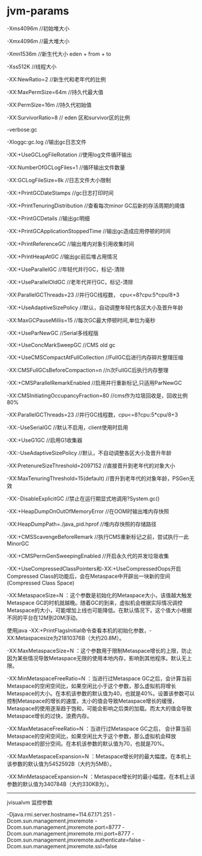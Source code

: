 # jvm-params




-Xms4096m  //初始堆大小

-Xmx4096m  //最大堆大小

-Xmn1536m //新生代大小 eden + from + to

-Xss512K  //线程大小

-XX:NewRatio=2  //新生代和老年代的比例

-XX:MaxPermSize=64m   //持久代最大值

-XX:PermSize=16m  //持久代初始值

-XX:SurvivorRatio=8  // eden 区和survivor区的比例

-verbose:gc  

-Xloggc:gc.log  //输出gc日志文件

-XX:+UseGCLogFileRotation  //使用log文件循环输出

-XX:NumberOfGCLogFiles=1  //循环输出文件数量

-XX:GCLogFileSize=8k //日志文件大小限制

-XX:+PrintGCDateStamps //gc日志打印时间

-XX:+PrintTenuringDistribution            //查看每次minor GC后新的存活周期的阈值

-XX:+PrintGCDetails //输出gc明细

-XX:+PrintGCApplicationStoppedTime //输出gc造成应用停顿的时间

-XX:+PrintReferenceGC //输出堆内对象引用收集时间

-XX:+PrintHeapAtGC //输出gc前后堆占用情况



-XX:+UseParallelGC  //年轻代并行GC，标记-清除

-XX:+UseParallelOldGC //老年代并行GC，标记-清除

-XX:ParallelGCThreads=23 //并行GC线程数， cpu<=8?cpu:5*cpu/8+3

-XX:+UseAdaptiveSizePolicy //默认，自动调整年轻代各区大小及晋升年龄

-XX:MaxGCPauseMillis=15 //每次GC最大停顿时间,单位为毫秒

-XX:+UseParNewGC  //Serial多线程版

-XX:+UseConcMarkSweepGC  //CMS old gc

-XX:+UseCMSCompactAtFullCollection  //FullGC后进行内存碎片整理压缩

-XX:CMSFullGCsBeforeCompaction=n  //n次FullGC后执行内存整理

-XX:+CMSParallelRemarkEnabled  //启用并行重新标记,只适用ParNewGC

-XX:CMSInitiatingOccupancyFraction=80             //cms作为垃圾回收是，回收比例80%

-XX:ParallelGCThreads=23 //并行GC线程数，cpu<=8?cpu:5*cpu/8+3

-XX:-UseSerialGC //默认不启用，client使用时启用

-XX:+UseG1GC //启用G1收集器

-XX:-UseAdaptiveSizePolicy //默认，不自动调整各区大小及晋升年龄

-XX:PretenureSizeThreshold=2097152 //直接晋升到老年代的对象大小

-XX:MaxTenuringThreshold=15(default) //晋升到老年代的对象年龄，PSGen无效



-XX:-DisableExplicitGC //禁止在运行期显式地调用?System.gc() 

-XX:+HeapDumpOnOutOfMemoryError  //在OOM时输出堆内存快照

-XX:HeapDumpPath=./java_pid<pid>.hprof  //堆内存快照的存储路径 

-XX:+CMSScavengeBeforeRemark //执行CMS重新标记之前，尝试执行一此MinorGC

-XX:+CMSPermGenSweepingEnabled //开启永久代的并发垃圾收集



-XX:+UseCompressedClassPointers和-XX:+UseCompressedOops开启Compressed Class的功能后，会在Metaspace中开辟出一块新的空间(Compressed Class Space)


-XX:MetaspaceSize=N ：这个参数是初始化的Metaspace大小，该值越大触发Metaspace GC的时机就越晚。随着GC的到来，虚拟机会根据实际情况调控Metaspace的大小，可能增加上线也可能降低。在默认情况下，这个值大小根据不同的平台在12M到20M浮动。

使用java -XX:+PrintFlagsInitial命令查看本机的初始化参数，-XX:Metaspacesize为21810376B（大约20.8M）。


-XX:MaxMetaspaceSize=N ：这个参数用于限制Metaspace增长的上限，防止因为某些情况导致Metaspace无限的使用本地内存，影响到其他程序。默认无上限。

-XX:MinMetaspaceFreeRatio=N ：当进行过Metaspace GC之后，会计算当前Metaspace的空闲空间比，如果空闲比小于这个参数，那么虚拟机将增长Metaspace的大小。在本机该参数的默认值为40，也就是40%。设置该参数可以控制Metaspace的增长的速度，太小的值会导致Metaspace增长的缓慢，Metaspace的使用逐渐趋于饱和，可能会影响之后类的加载。而太大的值会导致Metaspace增长的过快，浪费内存。


-XX:MaxMetasaceFreeRatio=N ：当进行过Metaspace GC之后， 会计算当前Metaspace的空闲空间比，如果空闲比大于这个参数，那么虚拟机会释放Metaspace的部分空间。在本机该参数的默认值为70，也就是70%。

-XX:MaxMetaspaceExpansion=N ：Metaspace增长时的最大幅度。在本机上该参数的默认值为5452592B（大约为5MB）。

-XX:MinMetaspaceExpansion=N ：Metaspace增长时的最小幅度。在本机上该参数的默认值为340784B（大约330KB为）。







---

jvisualvm 监控参数

-Djava.rmi.server.hostname=114.67.171.251
-Dcom.sun.management.jmxremote
-Dcom.sun.management.jmxremote.port=8777
-Dcom.sun.management.jmxremote.rmi.port=8777
-Dcom.sun.management.jmxremote.authenticate=false
-Dcom.sun.management.jmxremote.ssl=false 



